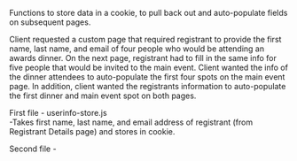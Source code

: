 Functions to store data in a cookie, to pull back out and auto-populate fields on subsequent pages.

Client requested a custom page that required registrant to provide the first name, last name, and email of four people who would be attending an awards dinner.  On the next page, registrant had to fill in the same info for five people that would be invited to the main event.  Client wanted the info of the dinner attendees to auto-populate the first four spots on the main event page.  In addition, client wanted the registrants information to auto-populate the first dinner and main event spot on both pages.

First file - userinfo-store.js<br />
-Takes first name, last name, and email address of registrant (from Registrant Details page) and stores in cookie.

Second file - 
